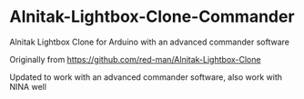 # Alnitak-Lightbox-Clone-Commander
Alnitak Lightbox Clone for Arduino with an advanced commander software

Originally from https://github.com/red-man/Alnitak-Lightbox-Clone

Updated to work with an advanced commander software, also work with NINA well
